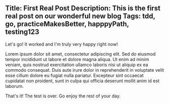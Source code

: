 Title: First Real Post
Description: This is the first real post on our wonderful new blog
Tags: tdd, go, practiceMakesBetter, happpyPath, testing123
---
Let's go! It worked and I'm truly very happy right now!

Lorem ipsum dolor sit amet, consectetur adipiscing elit. Sed do eiusmod tempor incididunt ut labore et dolore magna aliqua. Ut enim ad minim veniam, quis nostrud exercitation ullamco laboris nisi ut aliquip ex ea commodo consequat. Duis aute irure dolor in reprehenderit in voluptate velit esse cillum dolore eu fugiat nulla pariatur. Excepteur sint occaecat cupidatat non proident, sunt in culpa qui officia deserunt mollit anim id est laborum.

That's it! The test is over. Go enjoy the rest of your day. 

